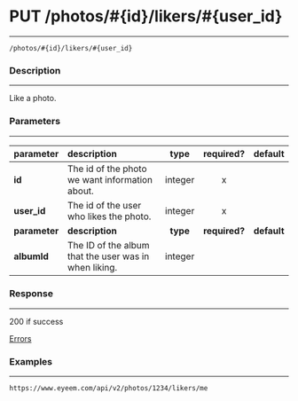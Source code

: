 # PUT /photos/#{id}/likers/#{user_id} 
***
`/photos/#{id}/likers/#{user_id}`

### Description
***
Like a photo.

### Parameters
***

|parameter| description| type |required? |default|
|:---------|:--------------|:----------:|:------------:|:------------:|
|**id**|The id of the photo we want information about.|integer|x||
|**user_id**|The id of the user who likes the photo.|integer|x||
|**parameter**| **description**| **type** |**required?** |**default**|
|**albumId**|The ID of the album that the user was in when liking.|integer|||



### Response
***

200 if success

[Errors](../../resources/errors.md)

### Examples
***

`https://www.eyeem.com/api/v2/photos/1234/likers/me`

